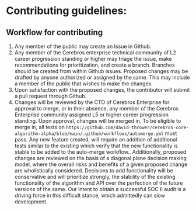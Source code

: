 # Contributing guidelines:

## Workflow for contributing

1. Any member of the public may create an Issue in Github.
2. Any member of the Cerebros enterprise technical community of L2 career progression standing or higher may triage the issue, make recommendations for prioritization, and create a branch. Branches should be created from within Github issues. Proposed changes may be drafted by anyone authorized or assigned by the same. This may include a member of the public that wishes to make the changes.
3. Upon satisfaction with the proposed changes, the contributor will submit a pull request through Github. 
4. Changes will be reviewed by the CTO of Cerebros Enterprise for approval to merge, or in their absence, any member of the Cerebros Enterprise community assigned L5 or higher career progression standing. Upon approval, changes will be merged in. To be eligible to merge in, all tests on `https://github.com/david-thrower/cerebros-core-algorithm-alpha/blob/main/.github/workflows/automerge.yml` must pass. Any new feature created, will require an addition of additional tests similar to the existing which verify that the new functionality is stable to be added to the auto-merge workflow.. Additionally, proposed changes are reviewed on the basis of a diagonal plane decision making model, where the overall risks and benefits of a given proposed change are wholistically considered. Decisions to add functionality will be conservative and will prioritize strongly, the stability of the existing functionality of the algorithm and API over the perfection of the future versions of the same. Our intent to obtain a successful SOC II audit is a driving force in this difficult stance, which admittedly can slow development. 
